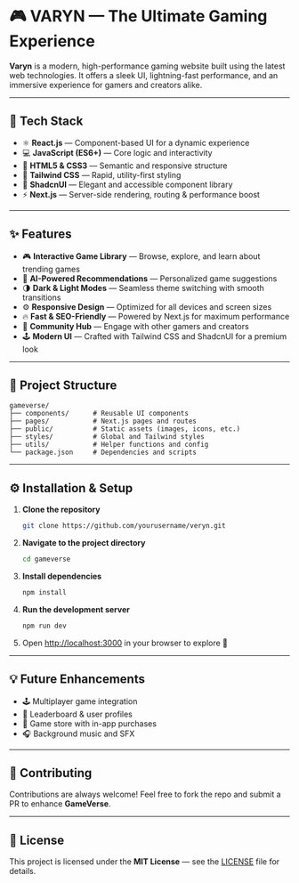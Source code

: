 # 🎮 VARYN — The Ultimate Gaming Experience

**Varyn** is a modern, high-performance gaming website built using the latest web technologies.
It offers a sleek UI, lightning-fast performance, and an immersive experience for gamers and creators alike.

---

## 🚀 Tech Stack

* ⚛️ **React.js** — Component-based UI for a dynamic experience
* 💻 **JavaScript (ES6+)** — Core logic and interactivity
* 🧱 **HTML5 & CSS3** — Semantic and responsive structure
* 🎨 **Tailwind CSS** — Rapid, utility-first styling
* 🧩 **ShadcnUI** — Elegant and accessible component library
* ⚡ **Next.js** — Server-side rendering, routing & performance boost

---

## ✨ Features

* 🎮 **Interactive Game Library** — Browse, explore, and learn about trending games
* 🧠 **AI-Powered Recommendations** — Personalized game suggestions
* 🌗 **Dark & Light Modes** — Seamless theme switching with smooth transitions
* ⚙️ **Responsive Design** — Optimized for all devices and screen sizes
* 🔥 **Fast & SEO-Friendly** — Powered by Next.js for maximum performance
* 💬 **Community Hub** — Engage with other gamers and creators
* 🕹️ **Modern UI** — Crafted with Tailwind CSS and ShadcnUI for a premium look

---

## 🧭 Project Structure

```
gameverse/
├── components/      # Reusable UI components
├── pages/           # Next.js pages and routes
├── public/          # Static assets (images, icons, etc.)
├── styles/          # Global and Tailwind styles
├── utils/           # Helper functions and config
└── package.json     # Dependencies and scripts
```

---

## ⚙️ Installation & Setup

1. **Clone the repository**

   ```bash
   git clone https://github.com/yourusername/veryn.git
   ```

2. **Navigate to the project directory**

   ```bash
   cd gameverse
   ```

3. **Install dependencies**

   ```bash
   npm install
   ```

4. **Run the development server**

   ```bash
   npm run dev
   ```

5. Open [http://localhost:3000](http://localhost:3000) in your browser to explore 🚀

---

## 💡 Future Enhancements

* 🕹️ Multiplayer game integration
* 🧩 Leaderboard & user profiles
* 🛒 Game store with in-app purchases
* 🎧 Background music and SFX

---

## 🤝 Contributing

Contributions are always welcome!
Feel free to fork the repo and submit a PR to enhance **GameVerse**.

---

## 📄 License

This project is licensed under the **MIT License** — see the [LICENSE](LICENSE) file for details.
